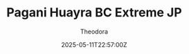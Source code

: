---
title: "Pagani Huayra BC Extreme JP"
meta_title: ""
description: "Pagani Huayra BC Extreme JP 2016 by LK for Assetto Corsa"
date: 2025-05-11T22:57:00Z
thumb: ibuhgve
mainimage: BW3Dpyf
cargallery: ["VUWLEDY", "si0uXaB", "uEtEzJo"]
categories: ["Car"]
author: "Theodora"
tags: ["Pagani", "Hypercar", "Road", "2016", "Italy"]
draft: false
link: https://modsfire.com/NCG9BSuTf86Kx1r
zipsize: 95 MB
manu: Pagani
country: Italy
year: 2016
class: Hypercar
drivetrain: RWD
engine: AMG M158 V12
power: "740 bhp"
torque: "1110"
mass: "1218"
speed: "350"
accel: "- seconds"
gb: 7-speed
creator: Unknown
version: "-"
csp: "0.2.6"
carname: "Pagani Huayra BC"
folder: "bc"
livery: "2 colors"
r2r: 0
host: ModsFire
---